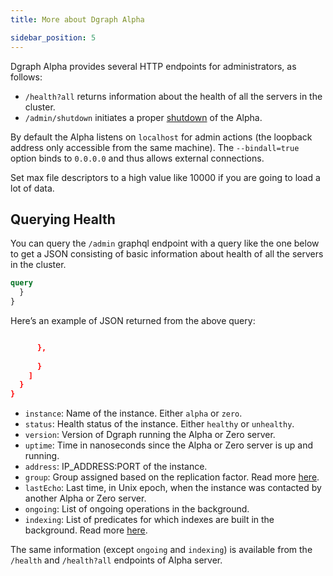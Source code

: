 ```yaml
---
title: More about Dgraph Alpha

sidebar_position: 5
---
```


Dgraph Alpha provides several HTTP endpoints for administrators, as follows:

* `/health?all` returns information about the health of all the servers in the cluster.
* `/admin/shutdown` initiates a proper [shutdown](/docs/deploy/admin/dgraph-administration#shutting-down-database) of the Alpha.

By default the Alpha listens on `localhost` for admin actions (the loopback address only accessible from the same machine). The `--bindall=true` option binds to `0.0.0.0` and thus allows external connections.

Set max file descriptors to a high value like 10000 if you are going to load a lot of data.

## Querying Health

You can query the `/admin` graphql endpoint with a query like the one below to get a JSON consisting of basic information about health of all the servers in the cluster.

```graphql
query 
  }
}
```

Here’s an example of JSON returned from the above query:

```json

      },
      
      }
    ]
  }
}
```

- `instance`: Name of the instance. Either `alpha` or `zero`.
- `status`: Health status of the instance. Either `healthy` or `unhealthy`.
- `version`: Version of Dgraph running the Alpha or Zero server.
- `uptime`: Time in nanoseconds since the Alpha or Zero server is up and running.
- `address`: IP_ADDRESS:PORT of the instance.
- `group`: Group assigned based on the replication factor. Read more [here](/docs/deploy/cluster-setup).
- `lastEcho`: Last time, in Unix epoch, when the instance was contacted by another Alpha or Zero server.
- `ongoing`: List of ongoing operations in the background.
- `indexing`: List of predicates for which indexes are built in the background. Read more [here](/docs/dql/dql-schema#indexes-in-background).

The same information (except `ongoing` and `indexing`) is available from the `/health` and `/health?all` endpoints of Alpha server.
